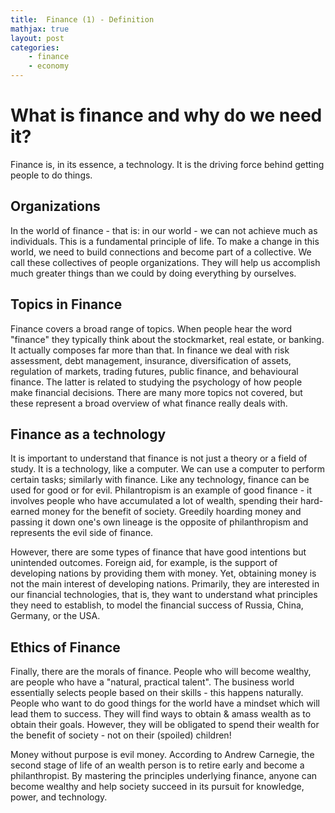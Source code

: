 ```yaml
---
title:  Finance (1) - Definition
mathjax: true
layout: post
categories: 
    - finance
    - economy
---
```


# What is finance and why do we need it?
Finance is, in its essence, a technology. It is the driving force behind getting people to do things. 

## Organizations
In the world of finance - that is: in our world - we can not achieve much as individuals. This is a fundamental principle of life. To make a change in this world, we need to build connections and become part of a collective. We call these collectives of people organizations. They will help us accomplish much greater things than we could by doing everything by ourselves. 

## Topics in Finance
Finance covers a broad range of topics. When people hear the word "finance" they typically think about the stockmarket, real estate, or banking. It actually composes far more than that. In finance we deal with risk assessment, debt management, insurance, diversification of assets, regulation of markets, trading futures, public finance, and behavioural finance. The latter is related to studying the psychology of how people make financial decisions. There are many more topics not covered, but these represent a broad overview of what finance really deals with.

## Finance as a technology
It is important to understand that finance is not just a theory or a field of study. It is a technology, like a computer. We can use a computer to perform certain tasks; similarly with finance. Like any technology, finance can be used for good or for evil. Philantropism is an example of good finance - it involves people who have accumulated a lot of wealth, spending their hard-earned money for the benefit of society. Greedily hoarding money and passing it down one's own lineage is the opposite of philanthropism and represents the evil side of finance. 

However, there are some types of finance that have good intentions but unintended outcomes. Foreign aid, for example, is the support of developing nations by providing them with money. Yet, obtaining money is not the main interest of developing nations. Primarily, they are interested in our financial technologies, that is, they want to understand what principles they need to establish, to model the financial success of Russia, China, Germany, or the USA. 

## Ethics of Finance
Finally, there are the morals of finance. People who will become wealthy, are people who have a "natural, practical talent". The business world essentially selects people based on their skills - this happens naturally. People who want to do good things for the world have a mindset which will lead them to success. They will find ways to obtain & amass wealth as to obtain their goals. However, they will be obligated to spend their wealth for the benefit of society - not on their (spoiled) children! 

Money without purpose is evil money. According to Andrew Carnegie, the second stage of life of an wealth person is to retire early and become a philanthropist. By mastering the principles underlying finance, anyone can become wealthy and help society succeed in its pursuit for knowledge, power, and technology. 